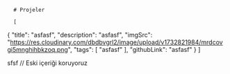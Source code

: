 
      # Projeler

      [
  {
    "title": "asfasf",
    "description": "asfasf",
    "imgSrc": "https://res.cloudinary.com/dbdbvgrl2/image/upload/v1732821984/mrdcovgi5mnghihbkzoq.png",
    "tags": [
      "asfasf"
    ],
    "githubLink": "asfasf"
  }
]

      

sfsf  // Eski içeriği koruyoruz
      